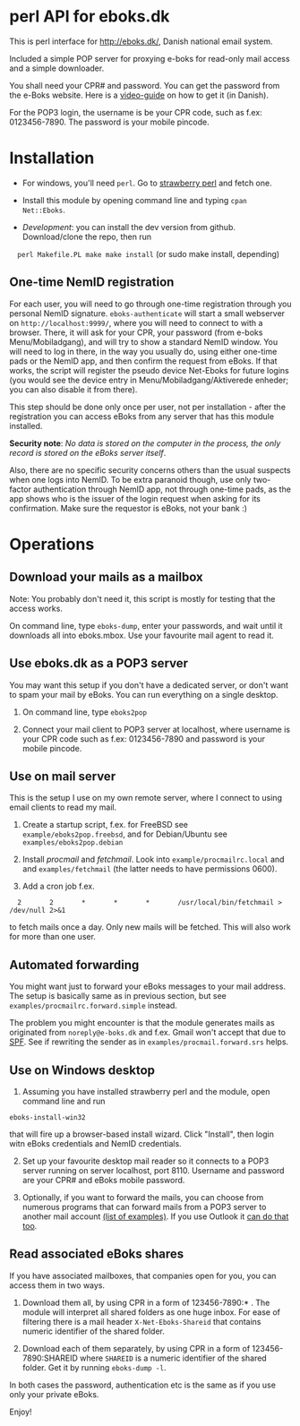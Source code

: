 perl API for eboks.dk
=====================

This is perl interface for http://eboks.dk/, Danish national email system. 

Included a simple POP server for proxying e-boks for read-only mail access
and a simple downloader.

You shall need your CPR# and password.
You can get the password from the e-Boks website. 
Here is a
[video-guide](http://www.e-boks.dk/help.aspx?pageid=db5a89a1-8530-418a-90e9-ff7f0713784a)
on how to get it (in Danish).

For the POP3 login, the username is be your CPR code, such as f.ex: 0123456-7890.
The password is your mobile pincode.

Installation
============

* For windows, you'll need `perl`. Go to [strawberry perl](http://strawberryperl.com/) and fetch one.

* Install this module by opening command line and typing `cpan Net::Eboks`.

* *Development*: you can install the dev version from github. Download/clone the repo, then run

`  perl Makefile.PL
   make
   make install` (or sudo make install, depending)

One-time NemID registration
---------------------------

For each user, you will need to go through one-time registration through you
personal NemID signature. `eboks-authenticate` will start a small webserver on
`http://localhost:9999/`, where you will need to connect to with a browser.
There, it will ask for your CPR, your password (from e-boks Menu/Mobiladgang),
and will try to show a standard NemID window. You will need to log in there, in
the way you usually do, using either one-time pads or the NemID app, and then
confirm the request from eBoks. If that works, the script will register the
pseudo device Net-Eboks for future logins (you would see the device entry in
Menu/Mobiladgang/Aktiverede enheder; you can also disable it from there).

This step should be done only once per user, not per installation - after the
registration you can access eBoks from any server that has this module installed.

**Security note**: *No data is stored on the computer in the process, the only record is stored
on the eBoks server itself*.

Also, there are no specific security concerns others than the usual suspects
when one logs into NemID. To be extra paranoid though, use only two-factor
authentication through NemID app, not through one-time pads, as the app shows
who is the issuer of the login request when asking for its confirmation.  Make
sure the requestor is eBoks, not your bank :)

Operations
==========

Download your mails as a mailbox
--------------------------------

Note: You probably don't need it, this script is mostly for testing that the access works.

On command line, type `eboks-dump`, enter your passwords, and wait until it downloads
all into eboks.mbox. Use your favourite mail agent to read it.

Use eboks.dk as a POP3 server
-----------------------------

You may want this setup if you don't have a dedicated server, or don't want
to spam your mail by eBoks. You can run everything on a single desktop.

1) On command line, type `eboks2pop`

2) Connect your mail client to POP3 server at localhost, where username is
your CPR code such as f.ex: 0123456-7890 and password is your mobile pincode.

Use on mail server
------------------

This is the setup I use on my own remote server, where I connect to using
email clients to read my mail.

1) Create a startup script, f.ex. for FreeBSD see `example/eboks2pop.freebsd`,
and for Debian/Ubuntu see `examples/eboks2pop.debian`

2) Install *procmail* and *fetchmail*. Look into `example/procmailrc.local` and
and `examples/fetchmail` (the latter needs to have permissions 0600). 

3) Add a cron job f.ex.

`  2       2       *       *       *       /usr/local/bin/fetchmail > /dev/null 2>&1`

to fetch mails once a day. Only new mails will be fetched. This will also work for 
more than one user.

Automated forwarding
--------------------

You might want just to forward your eBoks messages to your mail address.  The
setup is basically same as in previous section, but see
`examples/procmailrc.forward.simple` instead.

The problem you might encounter is that the module generates mails as
originated from `noreply@e-boks.dk` and f.ex. Gmail won't accept that due to
[SPF](https://en.wikipedia.org/wiki/Sender_Policy_Framework). See if rewriting
the sender as in `examples/procmail.forward.srs` helps.

Use on Windows desktop
----------------------

1) Assuming you have installed strawberry perl and the module, open command line and run

  `eboks-install-win32`

that will fire up a browser-based install wizard. Click "Install", then login witn eBoks
credentials and NemID credentials.

2) Set up your favourite desktop mail reader so it connects to a POP3 server
running on server localhost, port 8110. Username and password are your CPR# and
eBoks mobile password.

3) Optionally, if you want to forward the mails, you can choose from numerous
programs that can forward mails from a POP3 server to another mail account
[(list of
examples)](https://blogs.technet.microsoft.com/brucecowper/2005/03/18/pop-connectors-pullers-for-exchange/).
If you use Outlook it [can do that
too](https://www.laptopmag.com/articles/how-to-set-up-auto-forwarding-in-outlook-2013).

Read associated eBoks shares
----------------------------

If you have associated mailboxes, that companies open for you, you can access them in two ways.

1) Download them all, by using CPR in a form of 123456-7890:\* . The module
will interpret all shared folders as one huge inbox. For ease of filtering
there is a mail header `X-Net-Eboks-Shareid` that contains numeric identifier
of the shared folder.

2) Download each of them separately, by using CPR in a form of
123456-7890:SHAREID where `SHAREID` is a numeric identifier of the shared
folder. Get it by running `eboks-dump -l`.

In both cases the password, authentication etc is the same as if you use only your private eBoks.

Enjoy!
